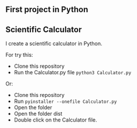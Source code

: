 ## First project in Python

## Scientific Calculator

I create a scientific calculator in Python.

For try this:

- Clone this repository
- Run the Calculator.py file `python3 Calculator.py`

Or:

- Clone this repository
- Run `pyinstaller --onefile Calculator.py`
- Open the folder
- Open the folder dist
- Double click on the Calculator file.
